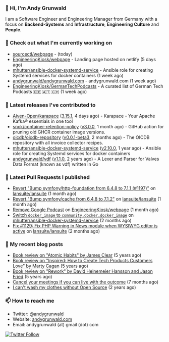 ### 👋 Hi, I'm Andy Grunwald

I am a Software Engineer and Engineering Manager from Germany with a focus on **Backend-Systems** and **Infrastructure**, **Engineering Culture** and **People**.

### 👷 Check out what I'm currently working on


- [sourcectl/webpage](https://github.com/sourcectl/webpage) -  (today)
- [EngineeringKiosk/webpage](https://github.com/EngineeringKiosk/webpage) - Landing page hosted on netlify (5 days ago)
- [mhutter/ansible-docker-systemd-service](https://github.com/mhutter/ansible-docker-systemd-service) - Ansible role for creating Systemd services for docker containers (1 week ago)
- [andygrunwald/andygrunwald.com](https://github.com/andygrunwald/andygrunwald.com) - andygrunwald.com (1 week ago)
- [EngineeringKiosk/GermanTechPodcasts](https://github.com/EngineeringKiosk/GermanTechPodcasts) - A curated list of German Tech Podcasts 🇩🇪 🇦🇹 🇨🇭 (1 week ago)

### 🔭 Latest releases I've contributed to


- [Aiven-Open/karapace](https://github.com/Aiven-Open/karapace) ([3.15.1](https://github.com/Aiven-Open/karapace/releases/tag/3.15.1), 4 days ago) - Karapace - Your Apache Kafka® essentials in one tool
- [snok/container-retention-policy](https://github.com/snok/container-retention-policy) ([v3.0.0](https://github.com/snok/container-retention-policy/releases/tag/v3.0.0), 1 month ago) - GitHub action for pruning old GHCR container image versions.
- [oicdb/oicdb-repository](https://github.com/oicdb/oicdb-repository) ([v0.0.1-beta3](https://github.com/oicdb/oicdb-repository/releases/tag/v0.0.1-beta3), 2 months ago) - The OICDB repository with all invoice collector recipes.
- [mhutter/ansible-docker-systemd-service](https://github.com/mhutter/ansible-docker-systemd-service) ([v2.10.0](https://github.com/mhutter/ansible-docker-systemd-service/releases/tag/v2.10.0), 1 year ago) - Ansible role for creating Systemd services for docker containers
- [andygrunwald/vdf](https://github.com/andygrunwald/vdf) ([v1.1.0](https://github.com/andygrunwald/vdf/releases/tag/v1.1.0), 2 years ago) - A Lexer and Parser for Valves Data Format (known as vdf) written in Go

### 🔨 Latest Pull Requests I published


- [Revert &#34;Bump symfony/http-foundation from 6.4.8 to 7.1.1 (#1197)&#34;](https://github.com/lansuite/lansuite/pull/1202) on [lansuite/lansuite](https://github.com/lansuite/lansuite) (1 month ago)
- [Revert &#34;Bump symfony/cache from 6.4.8 to 7.1.2&#34;](https://github.com/lansuite/lansuite/pull/1201) on [lansuite/lansuite](https://github.com/lansuite/lansuite) (1 month ago)
- [Remove Google Podcast](https://github.com/EngineeringKiosk/webpage/pull/833) on [EngineeringKiosk/webpage](https://github.com/EngineeringKiosk/webpage) (1 month ago)
- [Switch `docker_image` to `community.docker.docker_image`](https://github.com/mhutter/ansible-docker-systemd-service/pull/64) on [mhutter/ansible-docker-systemd-service](https://github.com/mhutter/ansible-docker-systemd-service) (2 months ago)
- [Fix #1129: Fix PHP Warning in News module when WYSIWYG editor is active](https://github.com/lansuite/lansuite/pull/1177) on [lansuite/lansuite](https://github.com/lansuite/lansuite) (2 months ago)

### 📝 My recent blog posts


- [Book review on &#34;Atomic Habits&#34; by James Clear](https://andygrunwald.com/blog/book-review-on-atomic-habits-by-james-clear/) (5 years ago)
- [Book review on &#34;Inspired: How to Create Tech Products Customers Love&#34; by Marty Cagan](https://andygrunwald.com/blog/book-review-on-inspired-how-to-create-tech-products-customers-love-by-marty-cagan/) (5 years ago)
- [Book review on &#34;Rework&#34; by David Heinemeier Hansson and Jason Fried](https://andygrunwald.com/blog/book-review-on-rework-by-david-heinemeier-hansson-and-jason-fried/) (5 years ago)
- [Cancel your meetings if you can live with the outcome](https://andygrunwald.com/blog/cancel-your-meetings-if-you-can-live-with-the-outcome/) (7 months ago)
- [I can&#39;t wash my clothes without Open Source](https://andygrunwald.com/blog/i-cant-wash-my-clothes-without-open-source/) (2 years ago)

### 📫 How to reach me

- Twitter: [@andygrunwald](https://twitter.com/andygrunwald)
- Website: [andygrunwald.com](https://andygrunwald.com)
- Email: andygrunwald (at) gmail (dot) com

[![Twitter Follow](https://img.shields.io/twitter/follow/andygrunwald?label=Follow&style=social)](https://twitter.com/andygrunwald)
